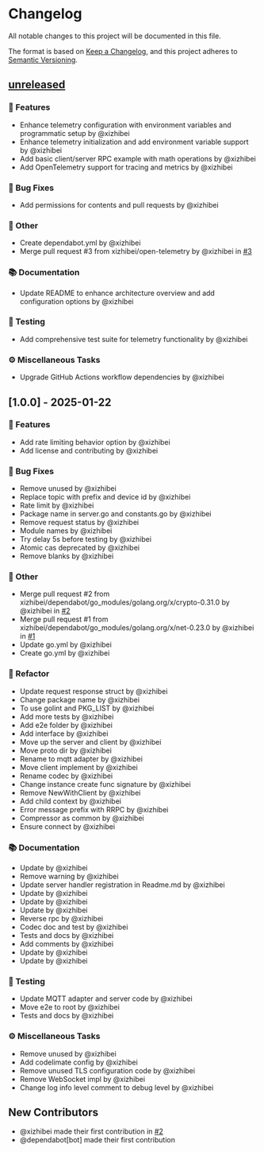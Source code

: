 # Changelog

All notable changes to this project will be documented in this file.

The format is based on [Keep a Changelog](https://keepachangelog.com/en/1.0.0/),
and this project adheres to [Semantic Versioning](https://semver.org/spec/v2.0.0.html).

## [unreleased]

### 🚀 Features
- Enhance telemetry configuration with environment variables and programmatic setup by @xizhibei
- Enhance telemetry initialization and add environment variable support by @xizhibei
- Add basic client/server RPC example with math operations by @xizhibei
- Add OpenTelemetry support for tracing and metrics by @xizhibei

### 🐛 Bug Fixes
- Add permissions for contents and pull requests by @xizhibei

### 💼 Other
- Create dependabot.yml by @xizhibei
- Merge pull request #3 from xizhibei/open-telemetry by @xizhibei in [#3](https://github.com/xizhibei/go-reverse-rpc/pull/3)

### 📚 Documentation
- Update README to enhance architecture overview and add configuration options by @xizhibei

### 🧪 Testing
- Add comprehensive test suite for telemetry functionality by @xizhibei

### ⚙️ Miscellaneous Tasks
- Upgrade GitHub Actions workflow dependencies by @xizhibei


## [1.0.0] - 2025-01-22

### 🚀 Features
- Add rate limiting behavior option by @xizhibei
- Add license and contributing by @xizhibei

### 🐛 Bug Fixes
- Remove unused by @xizhibei
- Replace topic with prefix and device id by @xizhibei
- Rate limit by @xizhibei
- Package name in server.go and constants.go by @xizhibei
- Remove request status by @xizhibei
- Module names by @xizhibei
- Try delay 5s before testing by @xizhibei
- Atomic cas deprecated by @xizhibei
- Remove blanks by @xizhibei

### 💼 Other
- Merge pull request #2 from xizhibei/dependabot/go_modules/golang.org/x/crypto-0.31.0 by @xizhibei in [#2](https://github.com/xizhibei/go-reverse-rpc/pull/2)
- Merge pull request #1 from xizhibei/dependabot/go_modules/golang.org/x/net-0.23.0 by @xizhibei in [#1](https://github.com/xizhibei/go-reverse-rpc/pull/1)
- Update go.yml by @xizhibei
- Create go.yml by @xizhibei

### 🚜 Refactor
- Update request response struct by @xizhibei
- Change package name by @xizhibei
- To use golint and PKG_LIST by @xizhibei
- Add more tests by @xizhibei
- Add e2e folder by @xizhibei
- Add interface by @xizhibei
- Move up the server and client by @xizhibei
- Move proto dir by @xizhibei
- Rename to mqtt adapter by @xizhibei
- Move client implement by @xizhibei
- Rename codec by @xizhibei
- Change instance create func signature by @xizhibei
- Remove NewWithClient by @xizhibei
- Add child context by @xizhibei
- Error message prefix with RRPC by @xizhibei
- Compressor as common by @xizhibei
- Ensure connect by @xizhibei

### 📚 Documentation
- Update by @xizhibei
- Remove warning by @xizhibei
- Update server handler registration in Readme.md by @xizhibei
- Update by @xizhibei
- Update by @xizhibei
- Update by @xizhibei
- Reverse rpc by @xizhibei
- Codec doc and test by @xizhibei
- Tests and docs by @xizhibei
- Add comments by @xizhibei
- Update by @xizhibei
- Update by @xizhibei

### 🧪 Testing
- Update MQTT adapter and server code by @xizhibei
- Move e2e to root by @xizhibei
- Tests and docs by @xizhibei

### ⚙️ Miscellaneous Tasks
- Remove unused by @xizhibei
- Add codelimate config by @xizhibei
- Remove unused TLS configuration code by @xizhibei
- Remove WebSocket impl by @xizhibei
- Change log info level comment to debug level by @xizhibei

## New Contributors
* @xizhibei made their first contribution in [#2](https://github.com/xizhibei/go-reverse-rpc/pull/2)
* @dependabot[bot] made their first contribution

[unreleased]: https://github.com/xizhibei/go-reverse-rpc/compare/v1.0.0..HEAD

<!-- generated by git-cliff -->
